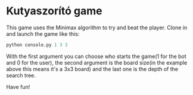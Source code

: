 # Kutyaszorító game

This game uses the Minimax algorithm to try and beat the player. Clone in and launch the game like this:
```python
python console.py 1 3 3
```
With the first argument you can choose who starts the game(1 for the bot and 0 for the user), the second argument is the board size(in the example above this means it's a 3x3 board) and the last one is the depth of the search tree.

Have fun!